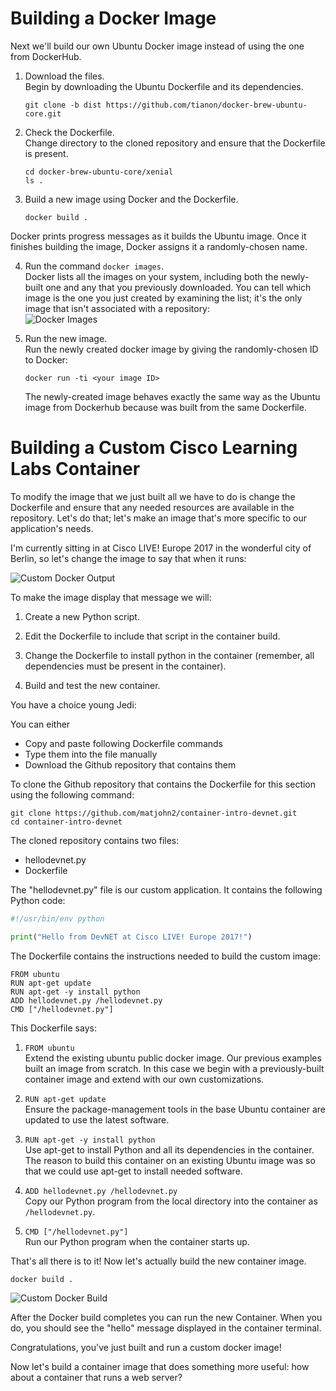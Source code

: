 # Building a Docker Image

Next we'll build our own Ubuntu Docker image instead of using the one
from DockerHub.

1. Download the files.  
   Begin by downloading the Ubuntu Dockerfile and its dependencies.  
   ```
   git clone -b dist https://github.com/tianon/docker-brew-ubuntu-core.git
   ```

2. Check the Dockerfile.  
   Change directory to the cloned repository and ensure that the
   Dockerfile is present.  
   ```
   cd docker-brew-ubuntu-core/xenial
   ls .
   ```  
   
3. Build a new image using Docker and the Dockerfile.  
   ```
   docker build .
   ```  

Docker prints progress messages as it builds the Ubuntu image. Once it
finishes building the image, Docker assigns it a randomly-chosen name.

4. Run the command `docker images`.  
   Docker lists all the images on your system, including both the
   newly-built one and any that you previously downloaded. You can
   tell which image is the one you just created by examining the list;
   it's the only image that isn't associated with a repository:  
   ![Docker Images](/posts/files/docker-101/assets/images/images1.png)

5. Run the new image.  
   Run the newly created docker image by giving the randomly-chosen ID to
   Docker:
   ```
   docker run -ti <your image ID>
   ```  
   The newly-created image behaves exactly the same way as the Ubuntu
   image from Dockerhub because was built from the same Dockerfile.


# Building a Custom Cisco Learning Labs Container

To modify the image that we just built all we have to do is change the
Dockerfile and ensure that any needed resources are available in the
repository. Let's do that; let's make an image that's more specific to
our application's needs.

I'm currently sitting in at Cisco LIVE! Europe 2017 in the wonderful
city of Berlin, so let's change the image to say that when it runs:

![Custom Docker Output](/posts/files/docker-101/assets/images/hellocustom1.png)

To make the image display that message we will:

1. Create a new Python script.  

2. Edit the Dockerfile to include that script in the container build.  

3. Change the Dockerfile to install python in the container (remember,
all dependencies must be present in the container).  

4. Build and test the new container.  

You have a choice young Jedi:

You can either

* Copy and paste following Dockerfile commands
* Type them into the file manually
* Download the Github repository that contains them

To clone the Github repository that contains the Dockerfile for this
section using the following command:

```
git clone https://github.com/matjohn2/container-intro-devnet.git
cd container-intro-devnet
```

The cloned repository contains two files:

* hellodevnet.py
* Dockerfile

The "hellodevnet.py" file is our custom application. It contains the
following Python code:

``` python
#!/usr/bin/env python

print("Hello from DevNET at Cisco LIVE! Europe 2017!")
```

The Dockerfile contains the instructions needed to build the custom
image:

```
FROM ubuntu
RUN apt-get update
RUN apt-get -y install python
ADD hellodevnet.py /hellodevnet.py
CMD ["/hellodevnet.py"]
```

This Dockerfile says:

1. `FROM ubuntu`  
   Extend the existing ubuntu public docker image. Our previous
   examples built an image from scratch. In this case we begin with a
   previously-built container image and extend with our own
   customizations.

2. `RUN apt-get update`  
   Ensure the package-management tools in the base Ubuntu container
   are updated to use the latest software.

3. `RUN apt-get -y install python`  
   Use apt-get to install Python and all its dependencies in the
   container. The reason to build this container on an existing Ubuntu
   image was so that we could use apt-get to install needed software.

4. `ADD hellodevnet.py /hellodevnet.py`  
   Copy our Python program from the local directory into the container
   as `/hellodevnet.py`.

5. `CMD ["/hellodevnet.py"]`  
   Run our Python program when the container starts up.

That's all there is to it! Now let's actually build the new container image.

```
docker build .
```

![Custom Docker Build](/posts/files/docker-101/assets/images/dockerbuildcustom.png)

After the Docker build completes you can run the new Container. When
you do, you should see the "hello" message displayed in the container
terminal.

Congratulations, you've just built and run a custom docker image!

Now let's build a container image that does something more useful: how
about a container that runs a web server?

